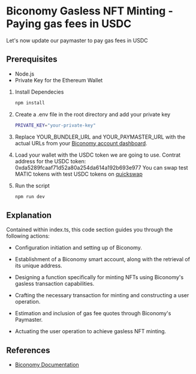
# Biconomy Gasless NFT Minting - Paying gas fees in USDC

Let's now update our paymaster to pay gas fees in USDC

## Prerequisites

- Node.js 
- Private Key for the Ethereum Wallet


   
1. Install Dependecies
   ```bash
   npm install
   ```
2. Create a .env file in the root directory and add your private key
   ```bash
   PRIVATE_KEY="your-private-key"
   ```
   
3. Replace YOUR_BUNDLER_URL and YOUR_PAYMASTER_URL with the actual URLs from your [Biconomy account dashboard](dashboard.biconomy.io/).

4. Load your wallet with the USDC token we are going to use. Contrat address for the USDC token: 0xda5289fcaaf71d52a80a254da614a192b693e977
You can swap test MATIC tokens with test USDC tokens on [quickswap](https://app.uniswap.org/swap) 

5. Run the script
    ```bash
   npm run dev 
   ``` 

## Explanation
Contained within index.ts, this code section guides you through the following actions:

* Configuration initiation and setting up of Biconomy.

* Establishment of a Biconomy smart account, along with the retrieval of its unique address.

* Designing a function specifically for minting NFTs using Biconomy's gasless transaction capabilities.

* Crafting the necessary transaction for minting and constructing a user operation.

* Estimation and inclusion of gas fee quotes through Biconomy's Paymaster.

* Actuating the user operation to achieve gasless NFT minting.

## References

- [Biconomy Documentation](https://docs.biconomy.io/)


